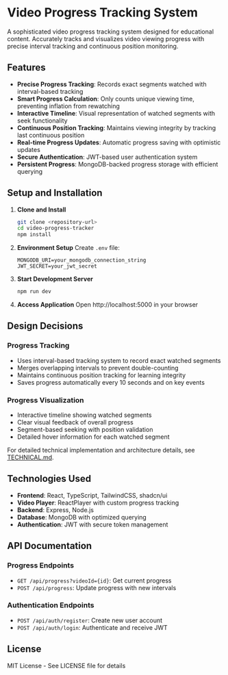 # Video Progress Tracking System

A sophisticated video progress tracking system designed for educational content. Accurately tracks and visualizes video viewing progress with precise interval tracking and continuous position monitoring.

## Features

- **Precise Progress Tracking**: Records exact segments watched with interval-based tracking
- **Smart Progress Calculation**: Only counts unique viewing time, preventing inflation from rewatching
- **Interactive Timeline**: Visual representation of watched segments with seek functionality
- **Continuous Position Tracking**: Maintains viewing integrity by tracking last continuous position
- **Real-time Progress Updates**: Automatic progress saving with optimistic updates
- **Secure Authentication**: JWT-based user authentication system
- **Persistent Progress**: MongoDB-backed progress storage with efficient querying

## Setup and Installation

1. **Clone and Install**
   ```bash
   git clone <repository-url>
   cd video-progress-tracker
   npm install
   ```

2. **Environment Setup**
   Create `.env` file:
   ```
   MONGODB_URI=your_mongodb_connection_string
   JWT_SECRET=your_jwt_secret
   ```

3. **Start Development Server**
   ```bash
   npm run dev
   ```

4. **Access Application**
   Open http://localhost:5000 in your browser

## Design Decisions

### Progress Tracking

- Uses interval-based tracking system to record exact watched segments
- Merges overlapping intervals to prevent double-counting
- Maintains continuous position tracking for learning integrity
- Saves progress automatically every 10 seconds and on key events

### Progress Visualization

- Interactive timeline showing watched segments
- Clear visual feedback of overall progress
- Segment-based seeking with position validation
- Detailed hover information for each watched segment

For detailed technical implementation and architecture details, see [TECHNICAL.md](./TECHNICAL.md).

## Technologies Used

- **Frontend**: React, TypeScript, TailwindCSS, shadcn/ui
- **Video Player**: ReactPlayer with custom progress tracking
- **Backend**: Express, Node.js
- **Database**: MongoDB with optimized querying
- **Authentication**: JWT with secure token management

## API Documentation

### Progress Endpoints

- `GET /api/progress?videoId={id}`: Get current progress
- `POST /api/progress`: Update progress with new intervals

### Authentication Endpoints

- `POST /api/auth/register`: Create new user account
- `POST /api/auth/login`: Authenticate and receive JWT

## License

MIT License - See LICENSE file for details